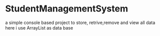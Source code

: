 # StudentManagementSystem
a simple console based project to store, retrive,remove and view all data here i use ArrayList as data base
